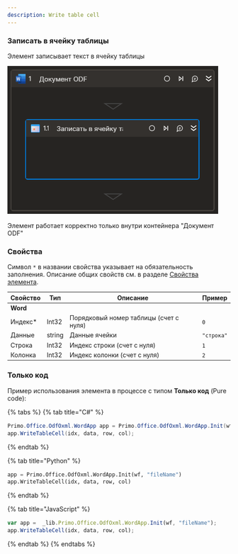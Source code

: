 ```yaml
---
description: Write table cell
---
```


### Записать в ячейку таблицы
Элемент записывает текст в ячейку таблицы

![](../../../resources/basic/myoffice/text/odfdoc-write-table-cell.png)

Элемент работает корректно только внутри контейнера  "Документ ODF"

### Свойства
Символ `*` в названии свойства указывает на обязательность заполнения. Описание общих свойств см. в разделе [Свойства элемента](https://docs.primo-rpa.ru/primo-rpa/primo-studio/process/elements#svoistva-elementa).

| Свойство     | Тип    | Описание                                  | Пример          |
| ------------ | ------ | ----------------------------------------- | --------------- |
| **Word** | | | |
| Индекс\* | Int32  | Порядковый номер таблицы (счет с нуля) |`0`|
| Данные   | string | Данные ячейки            |`"строка"`|
| Строка   | Int32  | Индекс строки  (счет с нуля) |`1`|
| Колонка  | Int32  | Индекс колонки  (счет с нуля) |`2`|

### Только код
Пример использования элемента в процессе с типом **Только код** (Pure code):

{% tabs %}
{% tab title="C#" %}
```csharp
Primo.Office.OdfOxml.WordApp app = Primo.Office.OdfOxml.WordApp.Init(wf, "fileName");
app.WriteTableCell(idx, data, row, col);
```
{% endtab %}

{% tab title="Python" %}
```python
app = Primo.Office.OdfOxml.WordApp.Init(wf, "fileName")
app.WriteTableCell(idx, data, row, col)
```
{% endtab %}

{% tab title="JavaScript" %}
```javascript
var app =  _lib.Primo.Office.OdfOxml.WordApp.Init(wf, "fileName");
app.WriteTableCell(idx, data, row, col);
```
{% endtab %}
{% endtabs %}
